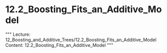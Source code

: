 # 12.2_Boosting_Fits_an_Additive_Model
"""
Lecture: 12_Boosting_and_Additive_Trees/12.2_Boosting_Fits_an_Additive_Model
Content: 12.2_Boosting_Fits_an_Additive_Model
"""
